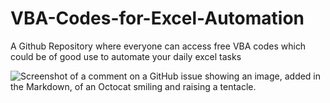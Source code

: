 # VBA-Codes-for-Excel-Automation
A Github Repository where everyone can access free VBA codes which could be of good use to automate your daily excel tasks

![Screenshot of a comment on a GitHub issue showing an image, added in the Markdown, of an Octocat smiling and raising a tentacle.]([https://myoctocat.com/assets/images/base-octocat.svg](https://serkonda7.gallerycdn.vsassets.io/extensions/serkonda7/vscode-vba/1.1.0/1759475500448/Microsoft.VisualStudio.Services.Icons.Default))
